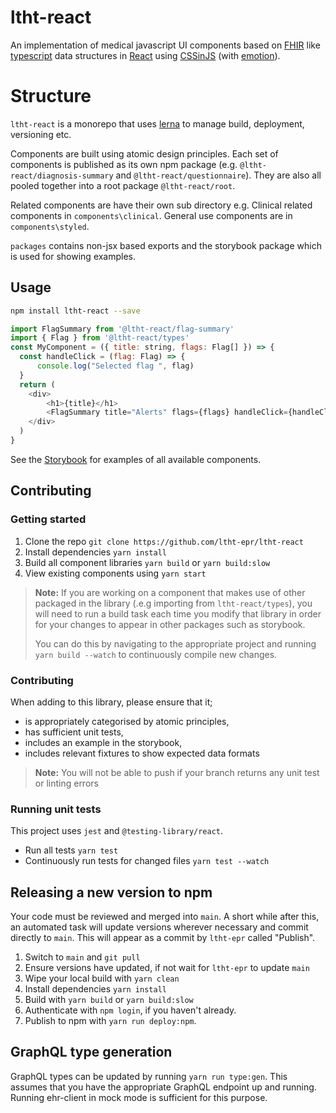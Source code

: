 # ltht-react

An implementation of medical javascript UI components based on [FHIR](https://www.hl7.org/fhir/) like [typescript](http://www.typescriptlang.org/) data structures in [React](https://reactjs.org) using [CSSinJS](https://medium.com/seek-blog/a-unified-styling-language-d0c208de2660) (with [emotion](https://github.com/emotion-js/emotion)).

# Structure

`ltht-react` is a monorepo that uses [lerna](https://lerna.js.org/) to manage build, deployment, versioning etc.

Components are built using atomic design principles. Each set of components is published as its own npm package (e.g. `@ltht-react/diagnosis-summary` and `@ltht-react/questionnaire`). They are also all pooled together into a root package `@ltht-react/root`.

Related components are have their own sub directory e.g. Clinical related components in `components\clinical`. General use components are in `components\styled`.

`packages` contains non-jsx based exports and the storybook package which is used for showing examples.

## Usage

```sh
npm install ltht-react --save
```

```js
import FlagSummary from '@ltht-react/flag-summary'
import { Flag } from '@ltht-react/types'
const MyComponent = ({ title: string, flags: Flag[] }) => {
  const handleClick = (flag: Flag) => {
      console.log("Selected flag ", flag)
  }
  return (
    <div>
        <h1>{title}</h1>
        <FlagSummary title="Alerts" flags={flags} handleClick={handleClick} />
    </div>
  )
}
```

See the [Storybook](https://ltht-epr.github.io/ltht-react) for examples of all available components.

## Contributing

### Getting started

1. Clone the repo `git clone https://github.com/ltht-epr/ltht-react`
2. Install dependencies `yarn install`
3. Build all component libraries `yarn build` or `yarn build:slow`
4. View existing components using `yarn start`

> **Note:** If you are working on a component that makes use of other packaged in the library (.e.g importing from `ltht-react/types`), you will need to run a build task each time you modify that library in order for your changes to appear in other packages such as storybook.
>
> You can do this by navigating to the appropriate project and running `yarn build --watch` to continuously compile new changes.

### Contributing

When adding to this library, please ensure that it;

- is appropriately categorised by atomic principles,
- has sufficient unit tests,
- includes an example in the storybook,
- includes relevant fixtures to show expected data formats

> **Note:** You will not be able to push if your branch returns any unit test or linting errors

### Running unit tests

This project uses `jest` and `@testing-library/react`.

- Run all tests `yarn test`
- Continuously run tests for changed files `yarn test --watch`

## Releasing a new version to npm

Your code must be reviewed and merged into `main`. A short while after this, an automated task will update versions wherever necessary and commit directly to `main`. This will appear as a commit by `ltht-epr` called "Publish".

1. Switch to `main` and `git pull`
2. Ensure versions have updated, if not wait for `ltht-epr` to update `main`
3. Wipe your local build with `yarn clean`
4. Install dependencies `yarn install`
5. Build with `yarn build` or `yarn build:slow`
6. Authenticate with `npm login`, if you haven't already.
8. Publish to npm with `yarn run deploy:npm`.

## GraphQL type generation

GraphQL types can be updated by running `yarn run type:gen`. This assumes that you have the appropriate GraphQL endpoint up and running. Running ehr-client in mock mode is sufficient for this purpose. 
